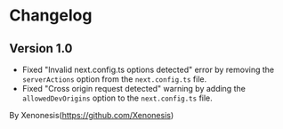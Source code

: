 # Changelog

## Version 1.0

- Fixed "Invalid next.config.ts options detected" error by removing the `serverActions` option from the `next.config.ts` file.
- Fixed "Cross origin request detected" warning by adding the `allowedDevOrigins` option to the `next.config.ts` file.

By Xenonesis(https://github.com/Xenonesis)
